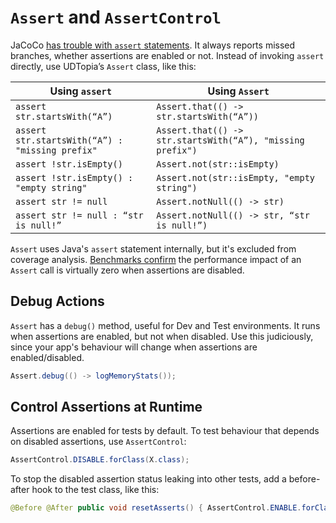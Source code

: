 # `Assert` and `AssertControl`

JaCoCo [has trouble with `assert` statements][asserts].
It always reports missed branches, whether assertions are enabled or not.
Instead of invoking `assert` directly, use UDTopia’s `Assert` class, like this:

[asserts]: https://github.com/jacoco/jacoco/wiki/filtering-JAVAC.ASSERT

| Using `assert`                                  | Using `Assert`                                             |
|-------------------------------------------------|------------------------------------------------------------|
| `assert str.startsWith(“A”)`                    | `Assert.that(() -> str.startsWith(“A”))`                   |
| `assert str.startsWith(“A”) : "missing prefix"` | `Assert.that(() -> str.startsWith(“A”), "missing prefix")` |
| `assert !str.isEmpty()`                         | `Assert.not(str::isEmpty)`                                 |
| `assert !str.isEmpty() : "empty string"`        | `Assert.not(str::isEmpty, "empty string")`                 |
| `assert str != null`                            | `Assert.notNull(() -> str)`                                |
| `assert str != null : “str is null!”`           | `Assert.notNull(() -> str, “str is null!”)`                |

`Assert` uses Java's `assert` statement internally, but it's excluded from coverage analysis.
[Benchmarks confirm][AssertBenchmark] the performance impact of an `Assert` call is virtually zero when assertions are disabled.

[AssertBenchmark]: https://jmh.morethan.io/?gist=9b439826f9f21d2cac7976a86ecd259e

## Debug Actions

`Assert` has a `debug()` method, useful for Dev and Test environments.
It runs when assertions are enabled, but not when disabled.
Use this judiciously, since your app's behaviour will change when assertions are enabled/disabled.

```java
Assert.debug(() -> logMemoryStats());
```

## Control Assertions at Runtime

Assertions are enabled for tests by default.
To test behaviour that depends on disabled assertions, use `AssertControl`:

```java
AssertControl.DISABLE.forClass(X.class);
```

To stop the disabled assertion status leaking into other tests, add a before-after hook to the test class, like this:

```java
@Before @After public void resetAsserts() { AssertControl.ENABLE.forClass(X.class); }
```
